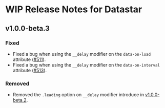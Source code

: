 # WIP Release Notes for Datastar

## v1.0.0-beta.3

### Fixed

- Fixed a bug when using the `__delay` modifier on the `data-on-load` attribute ([#511](https://github.com/starfederation/datastar/issues/511)).
- Fixed a bug when using the `__delay` modifier on the `data-on-interval` attribute ([#513](https://github.com/starfederation/datastar/issues/513)).

### Removed

- Removed the `.leading` option on `__delay` modifier introduce in [v1.0.0-beta.2](https://github.com/starfederation/datastar/releases/tag/v1.0.0-beta.2).